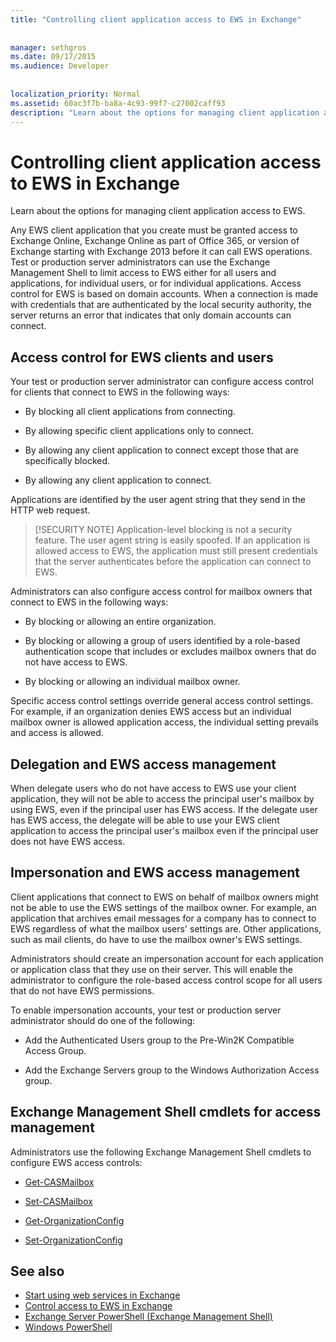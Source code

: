 ```yaml
---
title: "Controlling client application access to EWS in Exchange"
 
 
manager: sethgros
ms.date: 09/17/2015
ms.audience: Developer
 
 
localization_priority: Normal
ms.assetid: 60ac3f7b-ba8a-4c93-99f7-c27002caff93
description: "Learn about the options for managing client application access to EWS."
---
```


# Controlling client application access to EWS in Exchange

Learn about the options for managing client application access to EWS.
  
Any EWS client application that you create must be granted access to Exchange Online, Exchange Online as part of Office 365, or version of Exchange starting with Exchange 2013 before it can call EWS operations. Test or production server administrators can use the Exchange Management Shell to limit access to EWS either for all users and applications, for individual users, or for individual applications. Access control for EWS is based on domain accounts. When a connection is made with credentials that are authenticated by the local security authority, the server returns an error that indicates that only domain accounts can connect. 
  
## Access control for EWS clients and users
<a name="bk_configure"> </a>

Your test or production server administrator can configure access control for clients that connect to EWS in the following ways: 
  
- By blocking all client applications from connecting.
    
- By allowing specific client applications only to connect.
    
- By allowing any client application to connect except those that are specifically blocked.
    
- By allowing any client application to connect.
    
Applications are identified by the user agent string that they send in the HTTP web request.
  
> [!SECURITY NOTE]
> Application-level blocking is not a security feature. The user agent string is easily spoofed. If an application is allowed access to EWS, the application must still present credentials that the server authenticates before the application can connect to EWS. 
  
Administrators can also configure access control for mailbox owners that connect to EWS in the following ways: 
  
- By blocking or allowing an entire organization.
    
- By blocking or allowing a group of users identified by a role-based authentication scope that includes or excludes mailbox owners that do not have access to EWS.
    
- By blocking or allowing an individual mailbox owner.
    
Specific access control settings override general access control settings. For example, if an organization denies EWS access but an individual mailbox owner is allowed application access, the individual setting prevails and access is allowed. 
  
## Delegation and EWS access management
<a name="bk_delegation"> </a>

When delegate users who do not have access to EWS use your client application, they will not be able to access the principal user's mailbox by using EWS, even if the principal user has EWS access. If the delegate user has EWS access, the delegate will be able to use your EWS client application to access the principal user's mailbox even if the principal user does not have EWS access. 
  
## Impersonation and EWS access management
<a name="bk_impersonation"> </a>

Client applications that connect to EWS on behalf of mailbox owners might not be able to use the EWS settings of the mailbox owner. For example, an application that archives email messages for a company has to connect to EWS regardless of what the mailbox users' settings are. Other applications, such as mail clients, do have to use the mailbox owner's EWS settings. 
  
Administrators should create an impersonation account for each application or application class that they use on their server. This will enable the administrator to configure the role-based access control scope for all users that do not have EWS permissions. 
  
To enable impersonation accounts, your test or production server administrator should do one of the following: 
  
- Add the Authenticated Users group to the Pre-Win2K Compatible Access Group. 
    
- Add the Exchange Servers group to the Windows Authorization Access group. 
    
## Exchange Management Shell cmdlets for access management
<a name="bk_cmdlets"> </a>

Administrators use the following Exchange Management Shell cmdlets to configure EWS access controls: 
  
- [Get-CASMailbox](http://technet.microsoft.com/en-us/library/bb124754.aspx)
    
- [Set-CASMailbox](http://technet.microsoft.com/en-us/library/bb125264.aspx)
    
- [Get-OrganizationConfig](http://technet.microsoft.com/en-us/library/aa997571.aspx)
    
- [Set-OrganizationConfig](http://technet.microsoft.com/en-us/library/aa997443.aspx)
    
## See also

- [Start using web services in Exchange](start-using-web-services-in-exchange.md)  
- [Control access to EWS in Exchange](how-to-control-access-to-ews-in-exchange.md)
- [Exchange Server PowerShell (Exchange Management Shell)](https://docs.microsoft.com/en-us/powershell/exchange/exchange-server/exchange-management-shell?view=exchange-ps)
- [Windows PowerShell](http://msdn.microsoft.com/en-us/library/dd835506%28v=vs.85%29.aspx)
    

